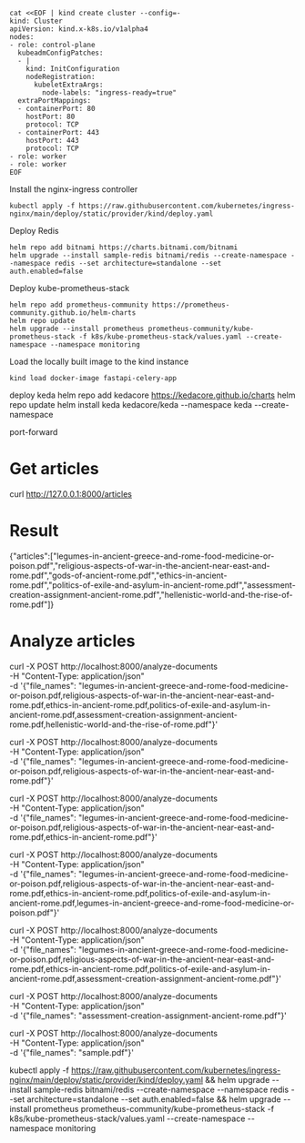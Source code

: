 ```
cat <<EOF | kind create cluster --config=-
kind: Cluster
apiVersion: kind.x-k8s.io/v1alpha4
nodes:
- role: control-plane
  kubeadmConfigPatches:
  - |
    kind: InitConfiguration
    nodeRegistration:
      kubeletExtraArgs:
        node-labels: "ingress-ready=true"
  extraPortMappings:
  - containerPort: 80
    hostPort: 80
    protocol: TCP
  - containerPort: 443
    hostPort: 443
    protocol: TCP
- role: worker
- role: worker
EOF
```
Install the nginx-ingress controller
```
kubectl apply -f https://raw.githubusercontent.com/kubernetes/ingress-nginx/main/deploy/static/provider/kind/deploy.yaml
```
Deploy Redis
```
helm repo add bitnami https://charts.bitnami.com/bitnami
helm upgrade --install sample-redis bitnami/redis --create-namespace --namespace redis --set architecture=standalone --set auth.enabled=false
```
Deploy kube-prometheus-stack
```
helm repo add prometheus-community https://prometheus-community.github.io/helm-charts
helm repo update
helm upgrade --install prometheus prometheus-community/kube-prometheus-stack -f k8s/kube-prometheus-stack/values.yaml --create-namespace --namespace monitoring
```
Load the locally built image to the kind instance
```
kind load docker-image fastapi-celery-app
```

deploy keda
helm repo add kedacore https://kedacore.github.io/charts
helm repo update
helm install keda kedacore/keda --namespace keda --create-namespace

port-forward

# Get articles
curl http://127.0.0.1:8000/articles
# Result
{"articles":["legumes-in-ancient-greece-and-rome-food-medicine-or-poison.pdf","religious-aspects-of-war-in-the-ancient-near-east-and-rome.pdf","gods-of-ancient-rome.pdf","ethics-in-ancient-rome.pdf","politics-of-exile-and-asylum-in-ancient-rome.pdf","assessment-creation-assignment-ancient-rome.pdf","hellenistic-world-and-the-rise-of-rome.pdf"]}
# Analyze articles
curl -X POST http://localhost:8000/analyze-documents \
-H "Content-Type: application/json" \
-d '{"file_names": "legumes-in-ancient-greece-and-rome-food-medicine-or-poison.pdf,religious-aspects-of-war-in-the-ancient-near-east-and-rome.pdf,ethics-in-ancient-rome.pdf,politics-of-exile-and-asylum-in-ancient-rome.pdf,assessment-creation-assignment-ancient-rome.pdf,hellenistic-world-and-the-rise-of-rome.pdf"}'

curl -X POST http://localhost:8000/analyze-documents \
-H "Content-Type: application/json" \
-d '{"file_names": "legumes-in-ancient-greece-and-rome-food-medicine-or-poison.pdf,religious-aspects-of-war-in-the-ancient-near-east-and-rome.pdf"}'

curl -X POST http://localhost:8000/analyze-documents \
-H "Content-Type: application/json" \
-d '{"file_names": "legumes-in-ancient-greece-and-rome-food-medicine-or-poison.pdf,religious-aspects-of-war-in-the-ancient-near-east-and-rome.pdf,ethics-in-ancient-rome.pdf"}'

curl -X POST http://localhost:8000/analyze-documents \
-H "Content-Type: application/json" \
-d '{"file_names": "legumes-in-ancient-greece-and-rome-food-medicine-or-poison.pdf,religious-aspects-of-war-in-the-ancient-near-east-and-rome.pdf,ethics-in-ancient-rome.pdf,politics-of-exile-and-asylum-in-ancient-rome.pdf,legumes-in-ancient-greece-and-rome-food-medicine-or-poison.pdf"}'

curl -X POST http://localhost:8000/analyze-documents \
-H "Content-Type: application/json" \
-d '{"file_names": "legumes-in-ancient-greece-and-rome-food-medicine-or-poison.pdf,religious-aspects-of-war-in-the-ancient-near-east-and-rome.pdf,ethics-in-ancient-rome.pdf,politics-of-exile-and-asylum-in-ancient-rome.pdf,assessment-creation-assignment-ancient-rome.pdf"}'


curl -X POST http://localhost:8000/analyze-documents \
-H "Content-Type: application/json" \
-d '{"file_names": "assessment-creation-assignment-ancient-rome.pdf"}'

curl -X POST http://localhost:8000/analyze-documents \
-H "Content-Type: application/json" \
-d '{"file_names": "sample.pdf"}'


kubectl apply -f https://raw.githubusercontent.com/kubernetes/ingress-nginx/main/deploy/static/provider/kind/deploy.yaml && helm upgrade --install sample-redis bitnami/redis --create-namespace --namespace redis --set architecture=standalone --set auth.enabled=false && helm upgrade --install prometheus prometheus-community/kube-prometheus-stack -f k8s/kube-prometheus-stack/values.yaml --create-namespace --namespace monitoring